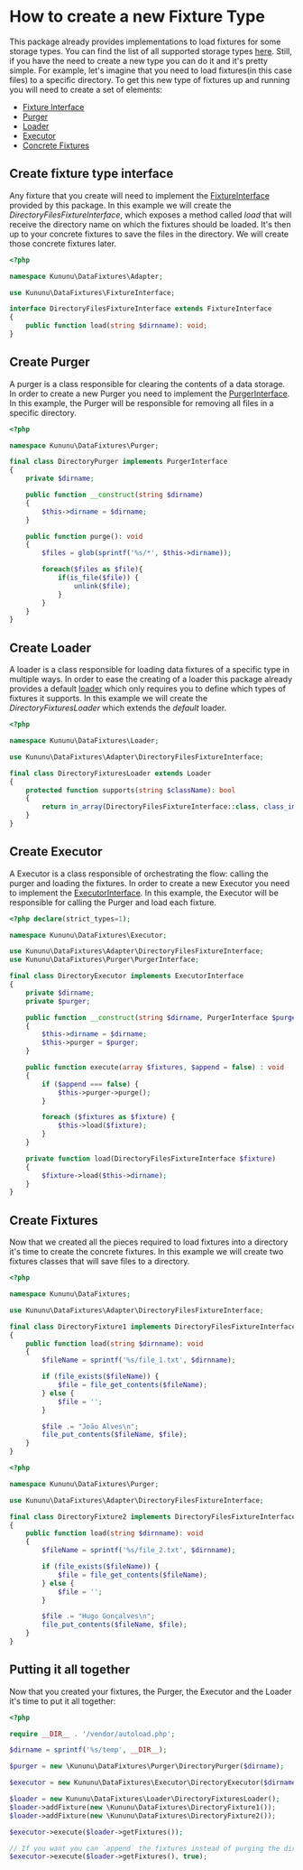 # How to create a new Fixture Type

This package already provides implementations to load fixtures for some storage types. You can find the list of all supported storage types [here](/README.md/#Fixtures-types).
Still, if you have the need to create a new type you can do it and it's pretty simple.
For example, let's imagine that you need to load fixtures(in this case files) to a specific directory. To get this new type of fixtures up and running you will need to create a set of elements:
- [Fixture Interface](#Create-fixture-type-interface)
- [Purger](#Create-Purger)
- [Loader](#Create-Loader)
- [Executor](#Create-Executor)
- [Concrete Fixtures](#Create-Fixtures)

## Create fixture type interface

Any fixture that you create will need to implement the [FixtureInterface](/src/FixtureInterface.php) provided by this package.
In this example we will create the *DirectoryFilesFixtureInterface*, which exposes a method called *load* that will receive the directory name on which the fixtures should be loaded. It's then up to your concrete fixtures to save the files in the directory. We will create those concrete fixtures later.

```php
<?php

namespace Kununu\DataFixtures\Adapter;

use Kununu\DataFixtures\FixtureInterface;

interface DirectoryFilesFixtureInterface extends FixtureInterface
{
    public function load(string $dirnname): void;
}
```

## Create Purger

A purger is a class responsible for clearing the contents of a data storage.
In order to create a new Purger you need to implement the [PurgerInterface](/src/Purger/PurgerInterface.php).
In this example, the Purger will be responsible for removing all files in a specific directory.


```php
<?php

namespace Kununu\DataFixtures\Purger;

final class DirectoryPurger implements PurgerInterface
{
    private $dirname;

    public function __construct(string $dirname)
    {
        $this->dirname = $dirname;
    }

    public function purge(): void
    {
        $files = glob(sprintf('%s/*', $this->dirname));

        foreach($files as $file){
            if(is_file($file)) {
                unlink($file);
            }
        }
    }
}

```

## Create Loader

A loader is a class responsible for loading data fixtures of a specific type in multiple ways. In order to ease the creating of a loader this package already provides a default [loader](/src/Loader/Loader.php) which only requires you to define which types of fixtures it supports. In this example we will create the *DirectoryFixturesLoader* which extends the *default* loader.

```php
<?php

namespace Kununu\DataFixtures\Loader;

use Kununu\DataFixtures\Adapter\DirectoryFilesFixtureInterface;

final class DirectoryFixturesLoader extends Loader
{
    protected function supports(string $className): bool
    {
        return in_array(DirectoryFilesFixtureInterface::class, class_implements($className));
    }
}
```

## Create Executor

A Executor is a class responsible of orchestrating the flow: calling the purger and loading the fixtures.
In order to create a new Executor you need to implement the [ExecutorInterface](/src/Executor/ExecutorInterface.php).
In this example, the Executor will be responsible for calling the Purger and load each fixture.

```php
<?php declare(strict_types=1);

namespace Kununu\DataFixtures\Executor;

use Kununu\DataFixtures\Adapter\DirectoryFilesFixtureInterface;
use Kununu\DataFixtures\Purger\PurgerInterface;

final class DirectoryExecutor implements ExecutorInterface
{
    private $dirname;
    private $purger;

    public function __construct(string $dirname, PurgerInterface $purger)
    {
        $this->dirname = $dirname;
        $this->purger = $purger;
    }

    public function execute(array $fixtures, $append = false) : void
    {
        if ($append === false) {
            $this->purger->purge();
        }

        foreach ($fixtures as $fixture) {
            $this->load($fixture);
        }
    }

    private function load(DirectoryFilesFixtureInterface $fixture)
    {
        $fixture->load($this->dirname);
    }
}

```

## Create Fixtures

Now that we created all the pieces required to load fixtures into a directory it's time to create the concrete fixtures.
In this example we will create two fixtures classes that will save files to a directory.

```php
<?php

namespace Kununu\DataFixtures;

use Kununu\DataFixtures\Adapter\DirectoryFilesFixtureInterface;

final class DirectoryFixture1 implements DirectoryFilesFixtureInterface
{
    public function load(string $dirnname): void
    {
        $fileName = sprintf('%s/file_1.txt', $dirnname);

        if (file_exists($fileName)) {
            $file = file_get_contents($fileName);
        } else {
            $file = '';
        }

        $file .= "João Alves\n";
        file_put_contents($fileName, $file);
    }
}

```

```php
<?php

namespace Kununu\DataFixtures\Purger;

use Kununu\DataFixtures\Adapter\DirectoryFilesFixtureInterface;

final class DirectoryFixture2 implements DirectoryFilesFixtureInterface
{
    public function load(string $dirnname): void
    {
        $fileName = sprintf('%s/file_2.txt', $dirnname);

        if (file_exists($fileName)) {
            $file = file_get_contents($fileName);
        } else {
            $file = '';
        }

        $file .= "Hugo Gonçalves\n";
        file_put_contents($fileName, $file);
    }
}
```


## Putting it all together

Now that you created your fixtures, the Purger, the Executor and the Loader it's time to put it all together:

```php
<?php

require __DIR__ . '/vendor/autoload.php';

$dirname = sprintf('%s/temp', __DIR__);

$purger = new \Kununu\DataFixtures\Purger\DirectoryPurger($dirname);

$executor = new Kununu\DataFixtures\Executor\DirectoryExecutor($dirname, $purger);

$loader = new Kununu\DataFixtures\Loader\DirectoryFixturesLoader();
$loader->addFixture(new \Kununu\DataFixtures\DirectoryFixture1());
$loader->addFixture(new \Kununu\DataFixtures\DirectoryFixture2());

$executor->execute($loader->getFixtures());

// If you want you can `append` the fixtures instead of purging the directory
$executor->execute($loader->getFixtures(), true);
```